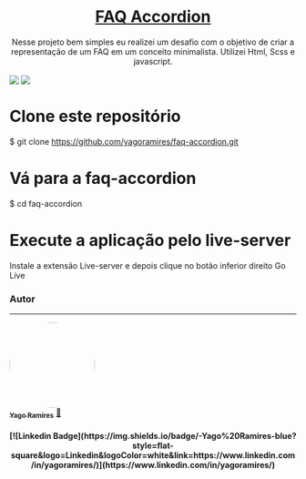 <h1 align="center"><a href="https://github.com/yagoramires">FAQ Accordion</a></h1>
<p align="center">Nesse projeto bem simples eu realizei um desafio com o objetivo de criar a representação de um FAQ em um conceito minimalista. Utilizei Html, Scss e javascript.</p>
<img src="https://img.shields.io/badge/STATUS-CONCLU%C3%8DDO-green" align="center">


<img src="https://i.imgur.com/IQOx0Kq.png" align="center">

# Clone este repositório

$ git clone <https://github.com/yagoramires/faq-accordion.git>

# Vá para a faq-accordion

$ cd faq-accordion

# Execute a aplicação pelo live-server

Instale a extensão Live-server e depois clique no botão inferior direito Go Live

### Autor

---

<a href="https://github.com/yagoramires">
 <img style="border-radius: 50%;" src="https://media-exp1.licdn.com/dms/image/C5603AQGoK86WNM3nyg/profile-displayphoto-shrink_800_800/0/1649024514919?e=1654732800&v=beta&t=_MA7PVkPj0173NBo7vgt47t2lN_7tGgye_71dnucSZM" width="150px;" alt=""/>
 <br />
 <sub><b>Yago Ramires</b></sub></a> <a href="https://github.com/yagoramires" title="Rocketseat">🚀</a>

 <br />

<h4 align="center"> 
[![Linkedin Badge](https://img.shields.io/badge/-Yago%20Ramires-blue?style=flat-square&logo=Linkedin&logoColor=white&link=https://www.linkedin.com/in/yagoramires/)](https://www.linkedin.com/in/yagoramires/)
</h4>